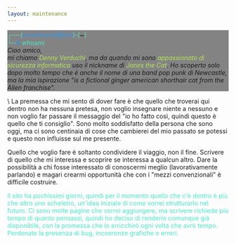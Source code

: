 ```yaml
---
layout: maintenance
---
```


<p style="background:rgba(10, 10, 10, 0.5);">
    <span style="color:#46eac7">┌──(</span><span style="color:#3196ec">jonesthecat㉿kali</span><span style="color:#46eac7">)-[</span>~<span style="color:#46eac7">]</span><br> 
    <span style="color:#46eac7">└─</span><span style="color:#3196ec">$</span> <span style="color:#46eac7">whoami</span><br>
    <span style="font-style: italic">Ciao amico,<br>
    mi chiamo <span style="color:#b5e853">Denny Verduchi</span>, ma da quando mi sono <span style="color:#b5e853">appassionato di sicurezza informatica</span> uso il nickname di 
    <span style="color:#b5e853">Jones the Cat</span>. Ho scoperto solo dopo molto tempo che è anche il nome di una band pop punk di Newcastle, 
    ma la mia ispirazione "is a fictional ginger american shorthair cat from the Alien franchise".
    </span>
</p>
\
La premessa che mi sento di dover fare è che quello che troverai qui dentro non ha nessuna pretesa, non voglio insegnare niente a nessuno e non voglio far passare il messaggio del "io ho fatto così, quindi questo è quello che ti consiglio". Sono molto soddisfatto della persona che sono oggi, ma ci sono centinaia di cose che cambierei del mio passato se potessi e questo non influisse sul me presente.

Quello che voglio fare è soltanto condividere il viaggio, non il fine. Scrivere di quello che mi interessa e scoprire se interessa a qualcun altro. Dare la possibilità a chi fosse interessato di conoscermi meglio (lavorativamente parlando) e magari crearmi opportunità che con i "mezzi convenzionali" è difficile costruire. 

<span style="color:#46eac7">Il sito ha pochissimi giorni, quindi per il momento quello che c'è dentro è più che altro uno scheletro, un'idea iniziale di come vorrei strutturarlo nel futuro. Ci sono molte pagine che vorrei aggiungere, ma scrivere richiede più tempo di quanto pensassi, quindi ho deciso di renderlo comunque già disponibile, con la promessa che lo arricchirò ogni volta che avrò tempo. Perdonate la presenza di bug, incoerenze grafiche o errori.</span>
